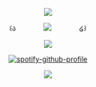 
<div id="header" align="center">

<div id="header" align="center">

![](https://komarev.com/ghpvc/?username=Ioonatic&label=⠀⠀⠀♡⠀⠀⠀&style=plastic&color=FCAFBE)

꒰ა  ㅤㅤㅤㅤ<img src="https://files.catbox.moe/6d0zcn.gif"> ㅤㅤㅤㅤ໒꒱





<img src="https://files.catbox.moe/h1bd0s.png">

<div id="header" align="center">

[![spotify-github-profile](https://spotify-github-profile.kittinanx.com/api/view?uid=31titnsabuuzqvisjvzneqdutyra&cover_image=true&theme=natemoo-re&show_offline=false&background_color=121212&interchange=false&bar_color=F6C9D2&bar_color_cover=false)](https://github.com/kittinan/spotify-github-profile)
 
<div id="header" align="center">


  <img src="https://files.catbox.moe/1hkrpi.gif">
